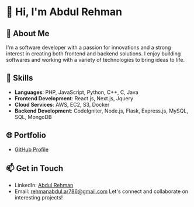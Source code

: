 # 👋 Hi, I'm Abdul Rehman

## 👀 About Me

I'm a software developer with a passion for innovations and a strong interest in creating both frontend and backend solutions. I enjoy building softwares and working with a variety of technologies to bring ideas to life.

## 💼 Skills

- **Languages**: PHP, JavaScript, Python, C++, C, Java
- **Frontend Development**: React.js, Next.js, Jquery
- **Cloud Services**: AWS, EC2, S3, Docker
- **Backend Development**: CodeIgniter, Node.js, Flask, Express.js, MySQL, SQL, MongoDB
## 🌐 Portfolio

- [GitHub Profile](https://github.com/abdulrehman043)

## 📫 Get in Touch

- LinkedIn: [Abdul Rehman](https://www.linkedin.com/in/abdulrehman043)
- Email: rehmanabdul.ar786@gmail.com
Let's connect and collaborate on interesting projects!
